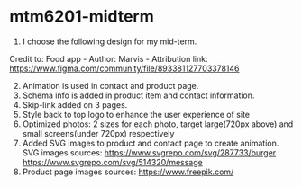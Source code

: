 # mtm6201-midterm

1. I choose the following design for my mid-term.

Credit to:
Food app -
Author: Marvis -
Attribution link:
https://www.figma.com/community/file/893381127703378146

2. Animation is used in contact and product page.
3. Schema info is added in product item and contact information.
4. Skip-link added on 3 pages.
5. Style back to top logo to enhance the user experience of site
6. Optimized photos: 2 sizes for each photo, target large(720px above) and small screens(under 720px) respectively
7. Added SVG images to product and contact page to create animation.
   SVG images sources:
   https://www.svgrepo.com/svg/287733/burger
   https://www.svgrepo.com/svg/514320/message
8. Product page images sources:
   https://www.freepik.com/
